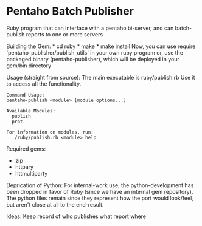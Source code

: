 Pentaho Batch Publisher
=======================

Ruby program that can interface with a pentaho bi-server, and can batch-publish reports to one or more servers

Building the Gem:
    * cd ruby
    * make
    * make install
    Now, you can use require 'pentaho_publisher/publish_utils' in your own ruby program
    or, use the packaged binary (pentaho-publisher), which will be deployed in your
    gem/bin directory

Usage (straight from source):
    The main executable is ruby/publish.rb
    Use it to access all the functionality.

    Command Usage:
    pentaho-publish <module> [module options...]

    Available Modules:
      publish
      prpt

    For information on modules, run:
      ./ruby/publish.rb <module> help

Required gems:
* zip
* httpary
* httmultiparty

Deprication of Python:
    For internal-work use, the python-development has been dropped in favor of Ruby (since we have an internal gem repository).
    The python files remain since they represent how the port would look/feel, but aren't close at all to the end-result.

Ideas:
    Keep record of who publishes what report where
